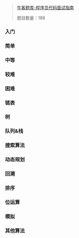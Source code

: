 > [牛客题库-程序员代码面试指南](https://www.nowcoder.com/exam/oj/ta?tpId=101)
>
> 题目数量：188

<!-- tabs:start -->

### **入门**

### **简单**

### **中等**

### **较难**

### **困难**

<!-- tabs:end -->

<!-- tabs:start -->

### **链表**

### **树**

### **队列&栈**

### **搜索算法**

### **动态规划**

### **回溯**

### **排序**

### **位运算**

### **模拟**

### **其他算法**

<!-- tabs:end -->
